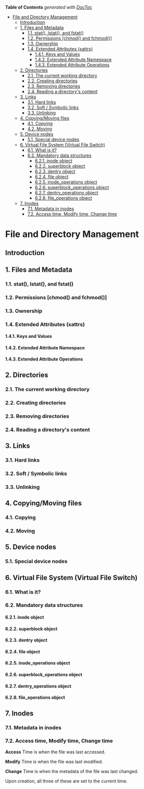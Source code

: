 <!-- START doctoc generated TOC please keep comment here to allow auto update -->
<!-- DON'T EDIT THIS SECTION, INSTEAD RE-RUN doctoc TO UPDATE -->
**Table of Contents**  *generated with [DocToc](https://github.com/thlorenz/doctoc)*

- [File and Directory Management](#file-and-directory-management)
  - [Introduction](#introduction)
  - [1. Files and Metadata](#1-files-and-metadata)
    - [1.1. stat(), lstat(), and fstat()](#11-stat-lstat-and-fstat)
    - [1.2. Permissions [chmod() and fchmod()]](#12-permissions-chmod-and-fchmod)
    - [1.3. Ownership](#13-ownership)
    - [1.4. Extended Attributes (xattrs)](#14-extended-attributes-xattrs)
      - [1.4.1. Keys and Values](#141-keys-and-values)
      - [1.4.2. Extended Attribute Namespace](#142-extended-attribute-namespace)
      - [1.4.3. Extended Attribute Operations](#143-extended-attribute-operations)
  - [2. Directories](#2-directories)
    - [2.1. The current working directory](#21-the-current-working-directory)
    - [2.2. Creating directories](#22-creating-directories)
    - [2.3. Removing directories](#23-removing-directories)
    - [2.4. Reading a directory's content](#24-reading-a-directorys-content)
  - [3. Links](#3-links)
    - [3.1. Hard links](#31-hard-links)
    - [3.2. Soft / Symbolic links](#32-soft--symbolic-links)
    - [3.3. Unlinking](#33-unlinking)
  - [4. Copying/Moving files](#4-copyingmoving-files)
    - [4.1. Copying](#41-copying)
    - [4.2. Moving](#42-moving)
  - [5. Device nodes](#5-device-nodes)
    - [5.1. Special device nodes](#51-special-device-nodes)
  - [6. Virtual File System (Virtual File Switch)](#6-virtual-file-system-virtual-file-switch)
    - [6.1. What is it?](#61-what-is-it)
    - [6.2. Mandatory data structures](#62-mandatory-data-structures)
      - [6.2.1. inode object](#621-inode-object)
      - [6.2.2. superblock object](#622-superblock-object)
      - [6.2.3. dentry object](#623-dentry-object)
      - [6.2.4. file object](#624-file-object)
      - [6.2.5. inode_operations object](#625-inode_operations-object)
      - [6.2.6. superblock_operations object](#626-superblock_operations-object)
      - [6.2.7. dentry_operations object](#627-dentry_operations-object)
      - [6.2.8. file_operations object](#628-file_operations-object)
  - [7. Inodes](#7-inodes)
    - [7.1. Metadata in inodes](#71-metadata-in-inodes)
    - [7.2. Access time, Modify time, Change time](#72-access-time-modify-time-change-time)

<!-- END doctoc generated TOC please keep comment here to allow auto update -->

File and Directory Management
==============================

## Introduction


## 1. Files and Metadata


### 1.1. stat(), lstat(), and fstat()


### 1.2. Permissions [chmod() and fchmod()]


### 1.3. Ownership


### 1.4. Extended Attributes (xattrs)


#### 1.4.1. Keys and Values

#### 1.4.2. Extended Attribute Namespace

#### 1.4.3. Extended Attribute Operations

## 2. Directories

### 2.1. The current working directory

### 2.2. Creating directories

### 2.3. Removing directories

### 2.4. Reading a directory's content

## 3. Links

### 3.1. Hard links

### 3.2. Soft / Symbolic links

### 3.3. Unlinking

## 4. Copying/Moving files

### 4.1. Copying

### 4.2. Moving

## 5. Device nodes

### 5.1. Special device nodes

## 6. Virtual File System (Virtual File Switch)

### 6.1. What is it?

### 6.2. Mandatory data structures

#### 6.2.1. inode object

#### 6.2.2. superblock object

#### 6.2.3. dentry object

#### 6.2.4. file object

#### 6.2.5. inode_operations object

#### 6.2.6. superblock_operations object

#### 6.2.7. dentry_operations object

#### 6.2.8. file_operations object

## 7. Inodes

### 7.1. Metadata in inodes

### 7.2. Access time, Modify time, Change time

**Access** Time is when the file was last accessed.

**Modify** Time is when the file was last modified.

**Change** Time is when the metadata of the file was last changed.

Upon creation, all three of these are set to the current time.



